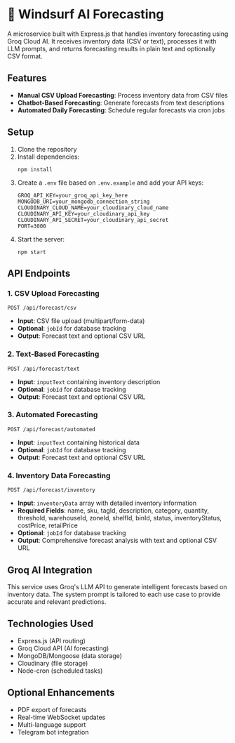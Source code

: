 # 🌊 Windsurf AI Forecasting

A microservice built with Express.js that handles inventory forecasting using Groq Cloud AI. It receives inventory data (CSV or text), processes it with LLM prompts, and returns forecasting results in plain text and optionally CSV format.

## Features

- **Manual CSV Upload Forecasting**: Process inventory data from CSV files
- **Chatbot-Based Forecasting**: Generate forecasts from text descriptions
- **Automated Daily Forecasting**: Schedule regular forecasts via cron jobs

## Setup

1. Clone the repository
2. Install dependencies:
   ```
   npm install
   ```
3. Create a `.env` file based on `.env.example` and add your API keys:
   ```
   GROQ_API_KEY=your_groq_api_key_here
   MONGODB_URI=your_mongodb_connection_string
   CLOUDINARY_CLOUD_NAME=your_cloudinary_cloud_name
   CLOUDINARY_API_KEY=your_cloudinary_api_key
   CLOUDINARY_API_SECRET=your_cloudinary_api_secret
   PORT=3000
   ```
4. Start the server:
   ```
   npm start
   ```

## API Endpoints

### 1. CSV Upload Forecasting

```
POST /api/forecast/csv
```

- **Input**: CSV file upload (multipart/form-data)
- **Optional**: `jobId` for database tracking
- **Output**: Forecast text and optional CSV URL

### 2. Text-Based Forecasting

```
POST /api/forecast/text
```

- **Input**: `inputText` containing inventory description
- **Optional**: `jobId` for database tracking
- **Output**: Forecast text and optional CSV URL

### 3. Automated Forecasting

```
POST /api/forecast/automated
```

- **Input**: `inputText` containing historical data
- **Optional**: `jobId` for database tracking
- **Output**: Forecast text and optional CSV URL

### 4. Inventory Data Forecasting

```
POST /api/forecast/inventory
```

- **Input**: `inventoryData` array with detailed inventory information
- **Required Fields**: name, sku, tagId, description, category, quantity, threshold, warehouseId, zoneId, shelfId, binId, status, inventoryStatus, costPrice, retailPrice
- **Optional**: `jobId` for database tracking
- **Output**: Comprehensive forecast analysis with text and optional CSV URL

## Groq AI Integration

This service uses Groq's LLM API to generate intelligent forecasts based on inventory data. The system prompt is tailored to each use case to provide accurate and relevant predictions.

## Technologies Used

- Express.js (API routing)
- Groq Cloud API (AI forecasting)
- MongoDB/Mongoose (data storage)
- Cloudinary (file storage)
- Node-cron (scheduled tasks)

## Optional Enhancements

- PDF export of forecasts
- Real-time WebSocket updates
- Multi-language support
- Telegram bot integration
